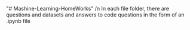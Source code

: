"# Mashine-Learning-HomeWorks" 
/n In each file folder, there are questions and datasets and answers to code questions in the form of an .ipynb file
